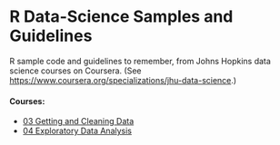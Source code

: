 # R Data-Science Samples and Guidelines

R sample code and guidelines to remember, from Johns Hopkins data science
courses on Coursera. (See https://www.coursera.org/specializations/jhu-data-science.)


#### Courses:

- [03 Getting and Cleaning Data](03-getting-and-cleaning-data/README.md)
- [04 Exploratory Data Analysis](04-exploratory-data-analysis/README.md)
